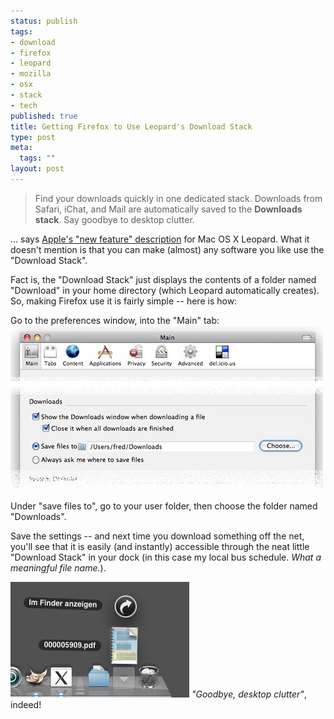 ```yaml
--- 
status: publish
tags: 
- download
- firefox
- leopard
- mozilla
- osx
- stack
- tech
published: true
title: Getting Firefox to Use Leopard's Download Stack
type: post
meta: 
  tags: ""
layout: post
---
```

<blockquote>Find your downloads quickly in one dedicated stack. Downloads from Safari, iChat, and Mail are automatically saved to the <strong>Downloads stack</strong>. Say goodbye to desktop clutter.</blockquote>

... says <a href="http://www.apple.com/macosx/features/300.html#desktop">Apple's "new feature" description</a> for Mac OS X Leopard. What it doesn't mention is that you can make (almost) any software you like use the "Download Stack".

Fact is, the "Download Stack" just displays the contents of a folder named "Download" in your home directory (which Leopard automatically creates). So, making Firefox use it is fairly simple -- here is how:

Go to the preferences window, into the "Main" tab:
<img src='/media/wp/2007/10/firefox-downloads-settings.jpg' alt='Download Preferences for Firefox' />

Under "save files to", go to your user folder, then choose the folder named "Downloads".

Save the settings -- and next time you download something off the net, you'll see that it is easily (and instantly) accessible through the neat little "Download Stack" in your dock (in this case my local bus schedule. <em>What a meaningful file name.</em>).

<img src='/media/wp/2007/10/download-stack.jpg' alt='OSX Leopard Firefox Download Stack' />
<em>"Goodbye, desktop clutter"</em>, indeed!
